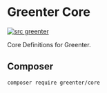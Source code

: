 # Greenter Core

[![src greenter](https://img.shields.io/badge/src-greenter-brightgreen.svg)](https://github.com/thegreenter/greenter)

Core Definitions for Greenter.

## Composer
```bash
composer require greenter/core
```
